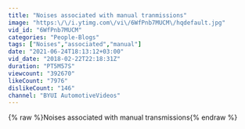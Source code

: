 ```yaml
---
title: "Noises associated with manual tranmissions"
image: "https:\/\/i.ytimg.com\/vi\/6WfPnb7MUCM\/hqdefault.jpg"
vid_id: "6WfPnb7MUCM"
categories: "People-Blogs"
tags: ["Noises","associated","manual"]
date: "2021-06-24T18:13:12+03:00"
vid_date: "2018-02-22T22:18:31Z"
duration: "PT5M57S"
viewcount: "392670"
likeCount: "7976"
dislikeCount: "146"
channel: "BYUI AutomotiveVideos"
---
```

{% raw %}Noises associated with manual transmissions{% endraw %}
